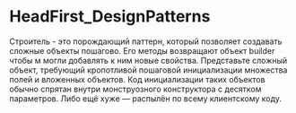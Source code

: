 # HeadFirst_DesignPatterns
Строитель - это порождающий паттерн, который позволяет создавать сложные объекты пошагово. Его методы возвращают объект builder чтобы м могли добавлять к ним новые свойства.
Представьте сложный объект, требующий кропотливой пошаговой инициализации множества полей и вложенных объектов. Код инициализации таких объектов обычно спрятан внутри монструозного конструктора с десятком параметров. Либо ещё хуже — распылён по всему клиентскому коду.
